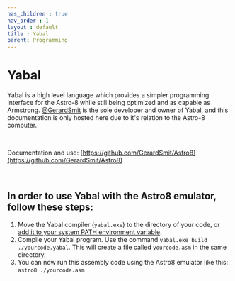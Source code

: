 ```yaml
---
has_children : true
nav_order : 1
layout : default
title : Yabal
parent: Programming
---
```


# Yabal

Yabal is a high level language which provides a simpler programming interface for the Astro-8 while still being optimized and as capable as Armstrong. [@GerardSmit](https://github.com/GerardSmit) is the sole developer and owner of Yabal, and this documentation is only hosted here due to it's relation to the Astro-8 computer.

<br>

Documentation and use: [https://github.com/GerardSmit/Astro8](https://github.com/GerardSmit/Astro8)

<br>

## In order to use Yabal with the Astro8 emulator, follow these steps:

1. Move the Yabal compiler (`yabal.exe`) to the directory of your code, or [add it to your system PATH environment variable](https://www.architectryan.com/2018/03/17/add-to-the-path-on-windows-10/).
2. Compile your Yabal program. Use the command `yabal.exe build ./yourcode.yabal`. This will create a file called `yourcode.asm` in the same directory.
3. You can now run this assembly code using the Astro8 emulator like this: `astro8 ./yourcode.asm`


<!----------------------------------------------------------------------------->

[Commands]: Commands


<!---------------------------------[ Buttons ]--------------------------------->

[Button Commands]: https://img.shields.io/badge/Commands-0288D1?style=flat-square&logoColor=white&logo=Betfair
